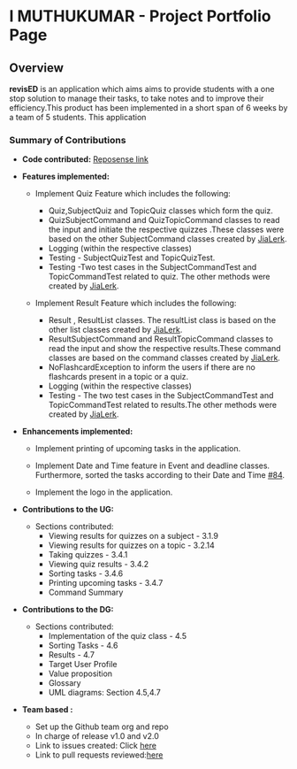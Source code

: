 # I MUTHUKUMAR - Project Portfolio Page

## Overview
**revisED** is an application which aims aims to provide students with a one stop solution to manage their tasks, to take  notes and to improve their efficiency.This product has been implemented in a short span of 6 weeks by a team of 5 students. This application


### Summary of Contributions
* **Code contributed:** [Reposense link](https://nus-cs2113-ay2021s1.github.io/tp-dashboard/#breakdown=true&search=syncode98)
* **Features implemented:** 
    * Implement Quiz Feature which includes the following:
         - Quiz,SubjectQuiz and TopicQuiz classes which form the quiz.
         - QuizSubjectCommand and QuizTopicCommand classes to read the input and initiate the respective quizzes .These 
         classes were based on the other SubjectCommand classes created by [JiaLerk](https://github.com/jialerk).
         - Logging (within the respective classes) 
         - Testing - SubjectQuizTest and TopicQuizTest.
         - Testing -Two test cases in the SubjectCommandTest and  TopicCommandTest related to quiz. The other methods were created by [JiaLerk](https://github.com/jialerk).
    
    * Implement Result Feature which includes the following:
        - Result , ResultList classes. The resultList class is based on the other list classes created by [JiaLerk](https://github.com/jialerk). 
        - ResultSubjectCommand and ResultTopicCommand classes to read the input and show the respective results.These command classes are based on the command classes created by [JiaLerk](https://github.com/jialerk).    
        - NoFlashcardException to inform the users if there are no flashcards present in a topic or a quiz.
        - Logging (within the respective classes)
        - Testing -  The two test cases in the SubjectCommandTest and TopicCommandTest related to results.The other methods were created by [JiaLerk](https://github.com/jialerk).
        
* **Enhancements implemented:**        
    * Implement printing of upcoming tasks in the application.
 
    * Implement Date and Time feature in Event and deadline classes. Furthermore, sorted the tasks according to their Date and Time [#84](https://github.com/AY2021S1-CS2113T-W13-1/tp/pull/84).
 
    * Implement the logo in the application.
 
* **Contributions to the UG:** 
    * Sections contributed: 
        - Viewing results for quizzes on a subject - 3.1.9
        - Viewing results for quizzes on a topic - 3.2.14
        - Taking quizzes - 3.4.1
        - Viewing quiz results - 3.4.2
        - Sorting tasks - 3.4.6
        - Printing upcoming tasks - 3.4.7
        - Command Summary

* **Contributions to the DG:** 
    * Sections contributed: 
        - Implementation of the quiz class - 4.5
        - Sorting Tasks - 4.6
        - Results - 4.7
        - Target User Profile
        - Value proposition
        - Glossary
        - UML diagrams: Section 4.5,4.7 
 
* **Team based :** 
    - Set up the Github team org and repo <br>
    - In charge of release v1.0 and v2.0 <br>
    - Link to issues created: Click [here](https://github.com/AY2021S1-CS2113T-W13-1/tp/issues/created_by/syncode98)
    - Link to pull requests reviewed:[here](https://github.com/AY2021S1-CS2113T-W13-1/tp/pulls?q=is%3Apr+reviewed-by%3Asyncode98
)
